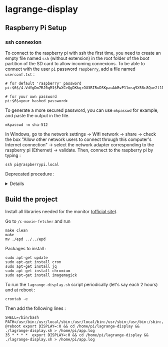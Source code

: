 # lagrange-display


## Raspberry Pi Setup

### ssh connexion

To connect to the raspberry pi with ssh the first time, you need to create an empty file named `ssh` (without extension) in the root folder of the boot partition of the SD card to allow incoming connexions. To be able to connect with the user `pi` password `raspberry`, add a file named `userconf.txt` :

```
# for default 'raspberry' password
pi:$6$/4.VdYgDm7RJ0qM1$FwXCeQgDKkqrOU3RIRuDSKpauAbBvP11msq9X58c8Que2l1Dwq3vdJMgiZlQSbEXGaY5esVHGBNbCxKLVNqZW1

# for your own password
pi:$6$<your hashed password>
```

To generate a more secured password, you can use `mkpasswd` for example, and paste the output in the file.

```shell
mkpasswd -m sha-512
```
In Windows, go to the network settings -> Wifi network -> share -> check the box "Allow other network users to connect through this computer's Internet connection" -> select the network adapter corresponding to the raspberry pi (Ethernet) -> validate. Then, connect to the raspberry pi by typing :

```shell
ssh pi@raspberrypi.local
```

Deprecated procedure :
<details>

## Build the project

After cloning the project, go to the project directory and install java, maven and the libraries needed by the screen ([official site](https://www.waveshare.com/wiki/12.48inch_e-Paper_Module_(B))). Then run

```shell
./build.sh
```

It will build the jar that runs the spring boot service which fetches the movies schedules and the C file that displays them on the screen. 

Instead of displaying all lines one by one, the C programm will display an image containing all the text. This image is generated by the java program based on a json file and saved in the resources directory. 

## Run the project

Run the jar file in the background. It will periodically fetch the movies schedules and display them on the screen by calling the C program.

```shell
nohup java -jar app-1.0.0-SNAPSHOT.jar > app.log 2>&1 &
```

To start the app at boot startup, edit the cron file

```shell
crontab -e
```
and add the following line

```shell
@reboot cd /home/pi/lagrange-display && nohup java -jar app-1.0.0-SNAPSHOT.jar > app.log 2>&1 &
```
You can edit environment variables globally, for example
```shell
export FREQUENCY=3600000
```
## API specifications

You can dynamically load a new schedule by calling a POST endpoint. First authenticate to get the JWT then call the POST endpoint. For instance,

```yaml
[POST] /api/token

Body : 
  
{
  "username": "lagrange",
  "password": "lachancla"
}
```
```yaml
[POST] /api/movie

Header :

  Authorization: Bearer <JWT>

Body:

  {
    "title":"Cinéma La Grange",
    "description":"Programme du cinéma La Grange à Delémont",
    "date":"2023-12-15T16:32:22.277Z",
    "movies":
      [
        {
          "title": "..."
        }
      ]
  } 
```
</details>

## Build the project

Install all libraries needed for the monitor  ([official site](https://www.waveshare.com/wiki/12.48inch_e-Paper_Module_(B))).

Go to `/c-movie-fetcher` and run

```shell
make clean
make
mv ./epd ../../epd
```

Packages to install :

```shell
sudo apt-get update
sudo apt-get install cron
sudo apt-get install jq
sudo apt-get install chromium
sudo apt-get install imagemagick
```

To run the `lagrange-display.sh` script periodically (let's say each 2 hours) and at reboot :

```shell
crontab -e
```
Then add the following lines :

```shell
SHELL=/bin/bash
PATH=/usr/bin:/usr/local/sbin:/usr/local/bin:/usr/sbin:/usr/bin:/sbin:/bin:/usr/local/games:/usr/games:/usr/share/maven/bin
@reboot export DISPLAY=:0 && cd /home/pi/lagrange-display && ./lagrange-display.sh > /home/pi/app.log
35 * * * *  export DISPLAY=:0 && cd /home/pi/lagrange-display && ./lagrange-display.sh > /home/pi/app.log

```
